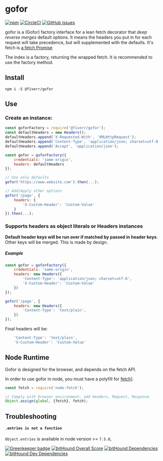 # gofor

[![npm](https://img.shields.io/npm/v/@fiverr/gofor.svg)](https://www.npmjs.com/package/@fiverr/gofor)
[![CircleCI](https://img.shields.io/circleci/project/github/fiverr/gofor.svg)](https://circleci.com/gh/fiverr/gofor)
[![GitHub issues](https://img.shields.io/github/issues/fiverr/gofor.svg)](https://github.com/fiverr/gofor/issues)

gofor is a (Gofor) factory interface for a lean fetch decorator that *deep reverse merges* default options.
It means the headers you put in for each request will take precedence, but will supplemented with the defaults.
It's fetch is [a fetch Promise](https://developer.mozilla.org/en/docs/Web/API/Fetch_API)

The index is a factory, returning the wrapped fetch. It is recommended to use the factory method.

## Install
`npm i -S @fiverr/gofor`

## Use
### Create an instance:
```javascript
const goforFactory = require('@fiverr/gofor');
const defaultHeaders = new Headers();
defaultHeaders.append('X-Requested-With', 'XMLHttpRequest');
defaultHeaders.append('Content-Type', 'application/json; charset=utf-8');
defaultHeaders.append('Accept', 'application/json');

const gofor = goforFactory({
    credentials: 'same-origin',
    headers: defaultHeaders
});

// Use only defaults
gofor('https://www.website.com').then(...);

// Add/Apply other options
gofor('/page', {
    headers: {
        'X-Custom-Header': 'Custom-Value'
    }
}).then(...);
```

### Supports headers as object literals or Headers instances
**Default header keys will be run over if matched by passed in header keys**. Other keys will be merged. This is made by design.

##### Example
```js
const gofor = goforFactory({
    credentials: 'same-origin',
    headers: new Headers({
        'Content-Type': 'application/json; charset=utf-8',
        'X-Custom-Header': 'Custom-Value'
    })
});

gofor('/page', {
    headers: new Headers({
        'Content-Type': 'text/plain',
    })
});
```
Final headers will be:
```js
    'Content-Type': 'text/plain',
    'X-Custom-Header': 'Custom-Value'
```

## Node Runtime
Gofor is designed for the browser, and depends on the fetch API.

In order to use gofor in node, you must have a polyfill for [fetch](https://www.npmjs.com/package/node-fetch)].

```js
const fetch = require('node-fetch');

// Comply with browser environment, add Headers, Request, Response
Object.assign(global, {fetch}, fetch);
```

## Troubleshooting

#### `.entries is not a function`
 `Object.entries` is available in node version >= `7.5.0`,

[![Greenkeeper badge](https://badges.greenkeeper.io/fiverr/gofor.svg)](https://greenkeeper.io/)
[![bitHound Overall Score](https://www.bithound.io/github/fiverr/gofor/badges/score.svg)](https://www.bithound.io/github/fiverr/gofor)
[![bitHound Dependencies](https://www.bithound.io/github/fiverr/gofor/badges/dependencies.svg)](https://www.bithound.io/github/fiverr/gofor/master/dependencies/npm)
[![bitHound Dev Dependencies](https://www.bithound.io/github/fiverr/gofor/badges/devDependencies.svg)](https://www.bithound.io/github/fiverr/gofor/master/dependencies/npm)
